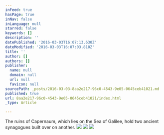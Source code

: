 ```yaml
---
inFeed: true
hasPage: true
inNav: false
inLanguage: null
starred: false
keywords: []
description: ''
datePublished: '2016-03-03T16:07:13.630Z'
dateModified: '2016-03-03T16:07:03.810Z'
title: ''
author: []
authors: []
publisher:
  name: null
  domain: null
  url: null
  favicon: null
sourcePath: _posts/2016-03-03-8aa2e217-96c0-4543-9e05-0645ceb41021.md
published: true
url: 8aa2e217-96c0-4543-9e05-0645ceb41021/index.html
_type: Article

---
```

The ruins of Capernaum, which lies on the Sea of Galilee, hold two ancient synagogues built over on another. ![](https://the-grid-user-content.s3-us-west-2.amazonaws.com/9572a3da-0a5d-4ad5-90e0-417737482092.jpg)
![](https://the-grid-user-content.s3-us-west-2.amazonaws.com/43f6b008-61d4-4cf4-b4fa-bed1ecc2284f.jpg)
![](https://the-grid-user-content.s3-us-west-2.amazonaws.com/26fca1cc-c9e2-44d5-b3c7-a1bcd0b49888.jpg)